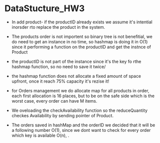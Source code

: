 # DataStucture_HW3

- In add product- if the productID already exists we assume it's intential inorsder rto replace the product in the system.
- The products order is not importent so binary tree is not benefitial, 
we do need to get an instance in no time, so hashmap is doing it in O(1)
since it performing a function on the productID and get the instnce of Product
- the productID is not part of the instance since it's the key fo rthe hashmap function, so no need to save it twice/
- the hashmap function does not allocate a fixed amount of space upfront, once it reach 75% capacity it's rezise it!

- for Orders management we do allocate map for all products in order, each first allocation is 16 places, but to be on the safe side which is the worst case, every order can have M items. 
- We oveloading the checkAvailability function so the reduceQuantity checkes Availability by sending pointer of Product.
- The orders saved in hashMap and the orderID we decided that it will be a following number O(1), since we dont want to check for every order which key is available O(n), .